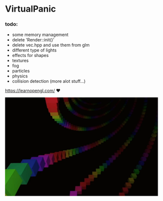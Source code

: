 # VirtualPanic

### todo:

- some memory management
- delete 'Render::init()'
- delete vec.hpp and use them from glm
- different type of lights
- effects for shapes
- textures
- fog
- particles
- physics
- collision detection
  (more alot stuff...)


https://learnopengl.com/  :heart:


![](https://github.com/331uw13/VirtualPanic/blob/master/Images/rainbow.png)
